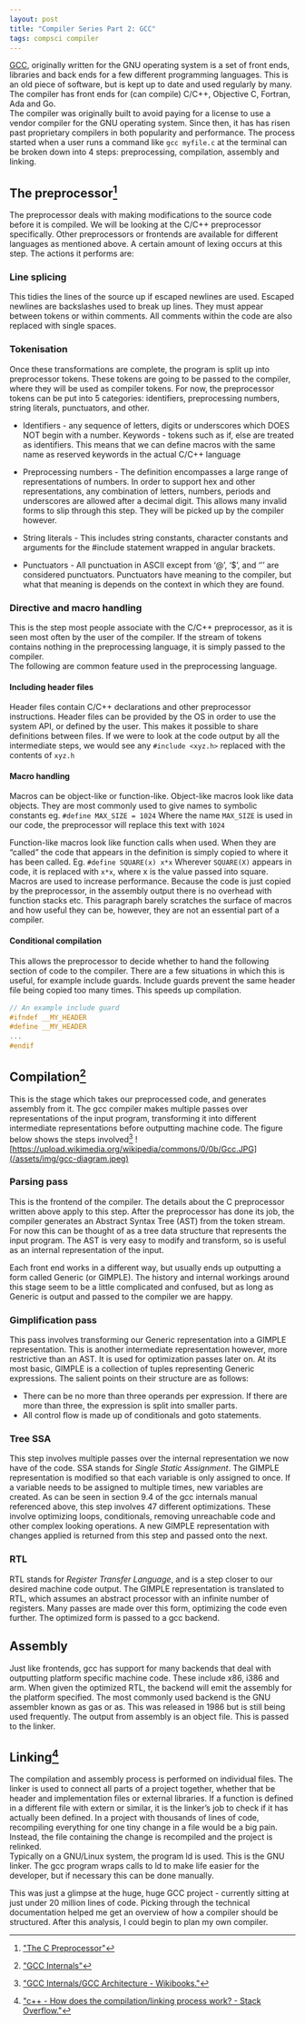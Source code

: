 ```yaml
---
layout: post
title: "Compiler Series Part 2: GCC"
tags: compsci compiler
---
```


[GCC](https://gcc.gnu.org/), originally written for the GNU operating system is a set of front ends, libraries and back ends for a few different programming languages.  This is an old piece of software, but is kept up to date and used regularly by many.  The compiler has front ends for (can compile) C/C++, Objective C, Fortran, Ada and Go.  
The compiler was originally built to avoid paying for a license to use a vendor compiler for the GNU operating system.  Since then, it has has risen past proprietary compilers in both popularity and performance.
The process started when a user runs a command like `gcc myfile.c` at the terminal can be broken down into 4 steps: preprocessing, compilation, assembly and linking.

## The preprocessor[^1]
The preprocessor deals with making modifications to the source code before it is compiled.  We will be looking at the C/C++ preprocessor specifically.  Other preprocessors or frontends are available for different languages as mentioned above.  A certain amount of lexing occurs at this step.  The actions it performs are:

### Line splicing
This tidies the lines of the source up if escaped newlines are used.  Escaped newlines are backslashes used to break up lines.  They must appear between tokens or within comments.
All comments within the code are also replaced with single spaces.

### Tokenisation
Once these transformations are complete, the program is split up into preprocessor tokens.  These tokens are going to be passed to the compiler, where they will be used as compiler tokens.  For now, the preprocessor tokens can be put into 5 categories: identifiers, preprocessing numbers, string literals, punctuators, and other.

 - Identifiers - any sequence of letters, digits or underscores which DOES NOT begin with a number.  Keywords - tokens such as if, else are treated as identifiers.  This means that we can define macros with the same name as reserved keywords in the actual C/C++ language

 - Preprocessing numbers - The definition encompasses a large range of representations of numbers.  In order to support hex and other representations, any combination of letters, numbers, periods and underscores are allowed after a decimal digit.  This allows many invalid forms to slip through this step.  They will be picked up by the compiler however.

 - String literals - This includes string constants, character constants and arguments for the #include statement wrapped in angular brackets.

 - Punctuators - All punctuation in ASCII except from ‘@’, ‘$’, and ‘’’ are considered punctuators. Punctuators have meaning to the compiler, but what that meaning is depends on the context in which they are found.

### Directive and macro handling
This is the step most people associate with the C/C++ preprocessor, as it is seen most often by the user of the compiler.  If the stream of tokens contains nothing in the preprocessing language, it is simply passed to the compiler.  
The following are common feature used in the preprocessing language.

#### Including header files
Header files contain C/C++ declarations and other preprocessor instructions.  Header files can be provided by the OS in order to use the system API, or defined by the user.  This makes it possible to share definitions between files.
If we were to look at the code output by all the intermediate steps, we would see any `#include <xyz.h>` replaced with the contents of `xyz.h`

#### Macro handling
Macros can be object-like or function-like.  Object-like macros look like data objects.  They are most commonly used to give names to symbolic constants eg. `#define MAX_SIZE = 1024`
Where the name `MAX_SIZE` is used in our code, the preprocessor will replace this text with `1024`

Function-like macros look like function calls when used.  When they are “called” the code that appears in the definition is simply copied to where it has been called. Eg. 
`#define SQUARE(x) x*x`
Wherever `SQUARE(X)` appears in code, it is replaced with `x*x`, where x is the value passed into square.
Macros are used to increase performance.  Because the code is just copied by the preprocessor, in the assembly output there is no overhead with function stacks etc.  This paragraph barely scratches the surface of macros and how useful they can be, however, they are not an essential part of a compiler.

#### Conditional compilation
This allows the preprocessor to decide whether to hand the following section of code to the compiler.  There are a few situations in which this is useful, for example include guards.  Include guards prevent the same header file being copied too many times.  This speeds up compilation.  
```c
// An example include guard
#ifndef __MY_HEADER
#define __MY_HEADER
...
#endif
```
## Compilation[^2]
This is the stage which takes our preprocessed code, and generates assembly from it.  The gcc compiler makes multiple passes over representations of the input program, transforming it into different intermediate representations before outputting machine code. 
The figure below shows the steps involved[^3]
![https://upload.wikimedia.org/wikipedia/commons/0/0b/Gcc.JPG](/assets/img/gcc-diagram.jpeg)

### Parsing pass
This is the frontend of the compiler.  The details about the C preprocessor written above apply to this step.  After the preprocessor has done its job, the compiler generates an Abstract Syntax Tree (AST) from the token stream.  For now this can be thought of as a tree data structure that represents the input program.  The AST is very easy to modify and transform, so is useful as an internal representation of the input.  

Each front end works in a different way, but usually ends up outputting a form called Generic (or GIMPLE).  The history and internal workings around this stage seem to be a little complicated and confused, but as long as Generic is output and passed to the compiler we are happy.

### Gimplification pass
This pass involves transforming our Generic representation into a GIMPLE representation.  This is another intermediate representation however, more restrictive than an AST. It is used for optimization passes later on.  At its most basic, GIMPLE is a collection of tuples representing Generic expressions.  The salient points on their structure are as follows:
 - There can be no more than three operands per expression.  If there are more than three, the expression is split into smaller parts.
 - All control flow is made up of conditionals and goto statements.

### Tree SSA
This step involves multiple passes over the internal representation we now have of the code.  SSA stands for _Single Static Assignment_.  The GIMPLE representation is modified so that each variable is only assigned to once.  If a variable needs to be assigned to multiple times, new variables are created.
As can be seen in section 9.4 of the gcc internals manual referenced above, this step involves 47 different optimizations.  These involve optimizing loops, conditionals, removing unreachable code and other complex looking operations. A new GIMPLE representation with changes applied is returned from this step and passed onto the next.

### RTL
RTL stands for _Register Transfer Language_, and is a step closer to our desired machine code output.  The GIMPLE representation is translated to RTL, which assumes an abstract processor with an infinite number of registers.  Many passes are made over this form, optimizing the code even further.  The optimized form is passed to a gcc backend.

## Assembly
Just like frontends, gcc has support for many backends that deal with outputting platform specific machine code.  These include x86, i386 and arm.  When given the optimized RTL, the backend will emit the assembly for the platform specified.  The most commonly used backend is the GNU assembler known as gas or as. This was released in 1986 but is still being used frequently.
The output from assembly is an object file.  This is passed to the linker.

## Linking[^4]
The compilation and assembly process is performed on individual files.  The linker is used to connect all parts of a project together, whether that be header and implementation files or external libraries.  If a function is defined in a different file with extern or similar, it is the linker’s job to check if it has actually been defined.  In a project with thousands of lines of code, recompiling everything for one tiny change in a file would be a big pain.  Instead, the file containing the change is recompiled and the project is relinked.  
Typically on a GNU/Linux system, the program ld is used.  This is the GNU linker.  The gcc program wraps calls to ld to make life easier for the developer, but if necessary this can be done manually.  


This was just a glimpse at the huge, huge GCC project - currently sitting at just under 20 million lines of code. Picking through the technical documentation helped me get an overview of how a compiler should be structured.  After this analysis, I could begin to plan my own compiler. 


[^1]: ["The C Preprocessor"](https://gcc.gnu.org/onlinedocs/cpp.pdf)
[^2]: ["GCC Internals"](https://gcc.gnu.org/onlinedocs/gccint.pdf)
[^3]: ["GCC Internals/GCC Architecture - Wikibooks."](https://en.wikibooks.org/wiki/GNU_C_Compiler_Internals/GNU_C_Compiler_Architecture)
[^4]: ["c++ - How does the compilation/linking process work? - Stack Overflow."](https://stackoverflow.com/questions/6264249/how-does-the-compilation-linking-process-work)
